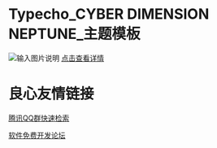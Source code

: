# Typecho_CYBER DIMENSION NEPTUNE_主题模板
![输入图片说明](https://gitee.com/uploads/images/2018/0226/100606_f7a53e8c_1258290.jpeg "db771519474741.jpg")
[点击查看详情](http://www.wikimoe.com/?post=96)

 # 良心友情链接

[腾讯QQ群快速检索](http://u.720life.cn/s/8cf73f7c)

[软件免费开发论坛](http://u.720life.cn/s/bbb01dc0)